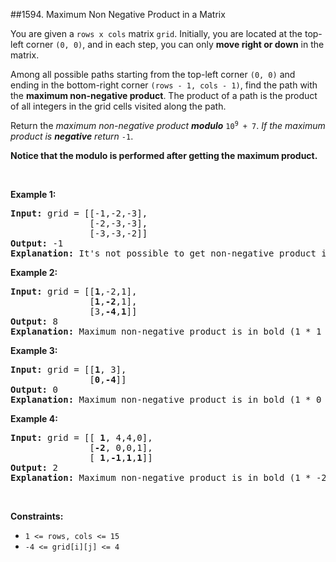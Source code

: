 ##1594. Maximum Non Negative Product in a Matrix
<p>You are given a&nbsp;<code>rows x cols</code>&nbsp;matrix&nbsp;<code>grid</code>.&nbsp;Initially, you&nbsp;are located at the top-left&nbsp;corner <code>(0, 0)</code>,&nbsp;and in each step, you can only <strong>move right&nbsp;or&nbsp;down</strong> in the matrix.</p>

<p>Among all possible paths starting from the top-left corner&nbsp;<code>(0, 0)</code>&nbsp;and ending in the bottom-right corner&nbsp;<code>(rows - 1, cols - 1)</code>, find the path with the&nbsp;<strong>maximum non-negative product</strong>. The product of a path is the product of all integers in the grid cells visited along the path.</p>

<p>Return the&nbsp;<em>maximum non-negative product&nbsp;<strong>modulo</strong>&nbsp;</em><code>10<sup>9</sup>&nbsp;+ 7</code>.&nbsp;<em>If the maximum product is <strong>negative</strong> return&nbsp;</em><code>-1</code>.</p>

<p><strong>Notice that the modulo is performed after getting the maximum product.</strong></p>

<p>&nbsp;</p>
<p><strong>Example 1:</strong></p>

<pre>
<strong>Input:</strong> grid = [[-1,-2,-3],
&nbsp;              [-2,-3,-3],
&nbsp;              [-3,-3,-2]]
<strong>Output:</strong> -1
<strong>Explanation:</strong> It&#39;s not possible to get non-negative product in the path from (0, 0) to (2, 2), so return -1.
</pre>

<p><strong>Example 2:</strong></p>

<pre>
<strong>Input:</strong> grid = [[<strong>1</strong>,-2,1],
&nbsp;              [<strong>1</strong>,<strong>-2</strong>,1],
&nbsp;              [3,<strong>-4</strong>,<strong>1</strong>]]
<strong>Output:</strong> 8
<strong>Explanation:</strong> Maximum non-negative product is in bold (1 * 1 * -2 * -4 * 1 = 8).
</pre>

<p><strong>Example 3:</strong></p>

<pre>
<strong>Input:</strong> grid = [[<strong>1</strong>, 3],
&nbsp;              [<strong>0</strong>,<strong>-4</strong>]]
<strong>Output:</strong> 0
<strong>Explanation:</strong> Maximum non-negative product is in bold (1 * 0 * -4 = 0).
</pre>

<p><strong>Example 4:</strong></p>

<pre>
<strong>Input:</strong> grid = [[ <strong>1</strong>, 4,4,0],
&nbsp;              [<strong>-2</strong>, 0,0,1],
&nbsp;              [ <strong>1</strong>,<strong>-1</strong>,<strong>1</strong>,<strong>1</strong>]]
<strong>Output:</strong> 2
<strong>Explanation:</strong> Maximum non-negative product is in bold (1 * -2 * 1 * -1 * 1 * 1 = 2).
</pre>

<p>&nbsp;</p>
<p><strong>Constraints:</strong></p>

<ul>
	<li><code>1 &lt;= rows, cols &lt;= 15</code></li>
	<li><code>-4 &lt;= grid[i][j] &lt;= 4</code></li>
</ul>
